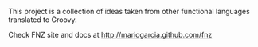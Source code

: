 This project is a collection of ideas taken from other functional
languages translated to Groovy.

Check FNZ site and docs at http://mariogarcia.github.com/fnz
